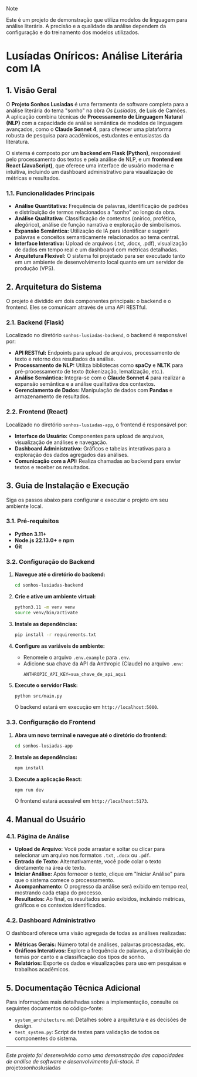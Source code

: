 > [!NOTE]
> Este é um projeto de demonstração que utiliza modelos de linguagem para análise literária. A precisão e a qualidade da análise dependem da configuração e do treinamento dos modelos utilizados.

# Lusíadas Oníricos: Análise Literária com IA

## 1. Visão Geral

O **Projeto Sonhos Lusíadas** é uma ferramenta de software completa para a análise literária do tema "sonho" na obra *Os Lusíadas*, de Luís de Camões. A aplicação combina técnicas de **Processamento de Linguagem Natural (NLP)** com a capacidade de análise semântica de modelos de linguagem avançados, como o **Claude Sonnet 4**, para oferecer uma plataforma robusta de pesquisa para acadêmicos, estudantes e entusiastas da literatura.

O sistema é composto por um **backend em Flask (Python)**, responsável pelo processamento dos textos e pela análise de NLP, e um **frontend em React (JavaScript)**, que oferece uma interface de usuário moderna e intuitiva, incluindo um dashboard administrativo para visualização de métricas e resultados.

### 1.1. Funcionalidades Principais

- **Análise Quantitativa:** Frequência de palavras, identificação de padrões e distribuição de termos relacionados a "sonho" ao longo da obra.
- **Análise Qualitativa:** Classificação de contextos (onírico, profético, alegórico), análise de função narrativa e exploração de simbolismos.
- **Expansão Semântica:** Utilização de IA para identificar e sugerir palavras e conceitos semanticamente relacionados ao tema central.
- **Interface Interativa:** Upload de arquivos (.txt, .docx, .pdf), visualização de dados em tempo real e um dashboard com métricas detalhadas.
- **Arquitetura Flexível:** O sistema foi projetado para ser executado tanto em um ambiente de desenvolvimento local quanto em um servidor de produção (VPS).

## 2. Arquitetura do Sistema

O projeto é dividido em dois componentes principais: o backend e o frontend. Eles se comunicam através de uma API RESTful.

### 2.1. Backend (Flask)

Localizado no diretório `sonhos-lusiadas-backend`, o backend é responsável por:

- **API RESTful:** Endpoints para upload de arquivos, processamento de texto e retorno dos resultados da análise.
- **Processamento de NLP:** Utiliza bibliotecas como **spaCy** e **NLTK** para pré-processamento de texto (tokenização, lematização, etc.).
- **Análise Semântica:** Integra-se com o **Claude Sonnet 4** para realizar a expansão semântica e a análise qualitativa dos contextos.
- **Gerenciamento de Dados:** Manipulação de dados com **Pandas** e armazenamento de resultados.

### 2.2. Frontend (React)

Localizado no diretório `sonhos-lusiadas-app`, o frontend é responsável por:

- **Interface do Usuário:** Componentes para upload de arquivos, visualização de análises e navegação.
- **Dashboard Administrativo:** Gráficos e tabelas interativas para a exploração dos dados agregados das análises.
- **Comunicação com a API:** Realiza chamadas ao backend para enviar textos e receber os resultados.

## 3. Guia de Instalação e Execução

Siga os passos abaixo para configurar e executar o projeto em seu ambiente local.

### 3.1. Pré-requisitos

- **Python 3.11+**
- **Node.js 22.13.0+** e **npm**
- **Git**

### 3.2. Configuração do Backend

1. **Navegue até o diretório do backend:**
   ```bash
   cd sonhos-lusiadas-backend
   ```

2. **Crie e ative um ambiente virtual:**
   ```bash
   python3.11 -m venv venv
   source venv/bin/activate
   ```

3. **Instale as dependências:**
   ```bash
   pip install -r requirements.txt
   ```

4. **Configure as variáveis de ambiente:**
   - Renomeie o arquivo `.env.example` para `.env`.
   - Adicione sua chave da API da Anthropic (Claude) no arquivo `.env`:
     ```
     ANTHROPIC_API_KEY=sua_chave_de_api_aqui
     ```

5. **Execute o servidor Flask:**
   ```bash
   python src/main.py
   ```
   O backend estará em execução em `http://localhost:5000`.

### 3.3. Configuração do Frontend

1. **Abra um novo terminal e navegue até o diretório do frontend:**
   ```bash
   cd sonhos-lusiadas-app
   ```

2. **Instale as dependências:**
   ```bash
   npm install
   ```

3. **Execute a aplicação React:**
   ```bash
   npm run dev
   ```
   O frontend estará acessível em `http://localhost:5173`.

## 4. Manual do Usuário

### 4.1. Página de Análise

- **Upload de Arquivo:** Você pode arrastar e soltar ou clicar para selecionar um arquivo nos formatos `.txt`, `.docx` ou `.pdf`.
- **Entrada de Texto:** Alternativamente, você pode colar o texto diretamente na área de texto.
- **Iniciar Análise:** Após fornecer o texto, clique em "Iniciar Análise" para que o sistema comece o processamento.
- **Acompanhamento:** O progresso da análise será exibido em tempo real, mostrando cada etapa do processo.
- **Resultados:** Ao final, os resultados serão exibidos, incluindo métricas, gráficos e os contextos identificados.

### 4.2. Dashboard Administrativo

O dashboard oferece uma visão agregada de todas as análises realizadas:

- **Métricas Gerais:** Número total de análises, palavras processadas, etc.
- **Gráficos Interativos:** Explore a frequência de palavras, a distribuição de temas por canto e a classificação dos tipos de sonho.
- **Relatórios:** Exporte os dados e visualizações para uso em pesquisas e trabalhos acadêmicos.

## 5. Documentação Técnica Adicional

Para informações mais detalhadas sobre a implementação, consulte os seguintes documentos no código-fonte:

- `system_architecture.md`: Detalhes sobre a arquitetura e as decisões de design.
- `test_system.py`: Script de testes para validação de todos os componentes do sistema.

---

*Este projeto foi desenvolvido como uma demonstração das capacidades de análise de software e desenvolvimento full-stack.*
#   p r o j e t o _ s o n h o s _ l u s i a d a s  
 